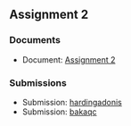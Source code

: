 ## Assignment 2

### Documents

- Document: [Assignment 2](docs/Assignment%202.pdf)

### Submissions

- Submission: [hardingadonis](https://github.com/MMA301/assignment-2)
- Submission: [bakaqc](https://github.com/MMA301-17C/assignment-2)
